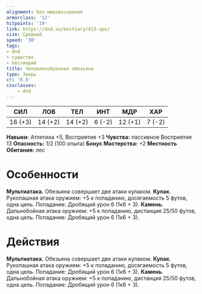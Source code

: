 ```yaml
---
alignment: без мировоззрения
armorclass: '12'
hitpoints: '19'
link: https://dnd.su/bestiary/413-ape/
size: Средний
speed: '30'
tags:
- dnd
- существо
- бестиарий
title: Человекообразная обезьяна
type: Зверь
cr: '0.5'
cssclasses:
    - dnd
---
```



| СИЛ | ЛОВ | ТЕЛ | ИНТ | МДР | ХАР |
|---|---|---|---|---|---|
| 16 (+3) | 14 (+2) | 14 (+2) | 6 (-2) | 12 (+1) | 7 (-2) |
**Навыки:** Атлетика +5, Восприятие +3
**Чувства:** пассивное Восприятие 13
**Опасность:** 1/2 (100 опыта)
**Бонус Мастерства:** +2
**Местность Обитания:** лес


# Особенности
**Мультиатака.** Обезьяна совершает две атаки кулаком.
**Кулак.** Рукопашная атака оружием: +5 к попаданию, досягаемость 5 футов, одна цель. Попадание: Дробящий урон 6 (1к6 + 3).
**Камень.** Дальнобойная атака оружием: +5 к попаданию, дистанция 25/50 футов, одна цель. Попадание: Дробящий урон 6 (1к6 + 3).


# Действия
**Мультиатака.** Обезьяна совершает две атаки кулаком.
**Кулак.** Рукопашная атака оружием: +5 к попаданию, досягаемость 5 футов, одна цель. Попадание: Дробящий урон 6 (1к6 + 3).
**Камень.** Дальнобойная атака оружием: +5 к попаданию, дистанция 25/50 футов, одна цель. Попадание: Дробящий урон 6 (1к6 + 3).